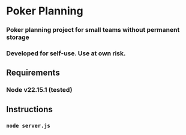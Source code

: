 # Poker Planning 
### Poker planning project for small teams without permanent storage
### Developed for self-use. Use at own risk. 
## Requirements
### Node v22.15.1 (tested)
## Instructions
### ``node server.js``
